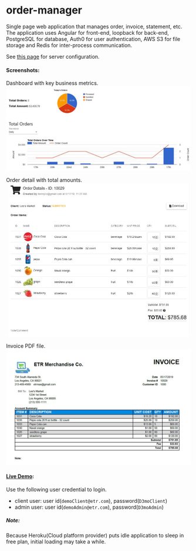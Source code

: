 # order-manager
Single page web application that manages order, invoice, statement, etc. The application uses Angular for front-end, loopback for back-end, PostgreSQL for database, Auth0 for user authentication, AWS S3 for file storage and Redis for inter-process communication. 

See [this page](https://github.com/kennytro/order-manager/blob/master/docs/config.md) for server configuration.

#### Screenshots:
Dashboard with key business metrics.
![dashboard screenshot](docs/images/screenshot-dashboard.JPG "Dashboard")

Order detail with total amounts.
![order detail screenshot](docs/images/screenshot-order-detail.JPG "Order detail")

Invoice PDF file.
![invoice screenshot](docs/images/screenshot-invoice.JPG "Invoice")


#### [Live Demo](https://etr-order-manager-staging.herokuapp.com/login):
Use the following user credential to login.
- client user: user id(`demoClient@etr.com`), password(`D3moClient`)
- admin user: user id(`demoAdmin@etr.com`),  password(`D3moAdmin`)

##### Note:
Because Heroku(Cloud platform provider) puts idle application to sleep in free plan, initial loading may take a while.
